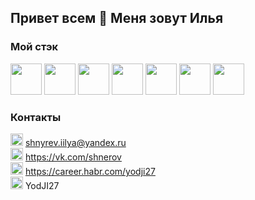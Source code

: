 ## Привет всем 👋 Меня зовут Илья

### Мой стэк
<img width="50" height="50" src="https://simpleicons.org/icons/visualstudiocode.svg"> <img width="50" height="50" src="https://simpleicons.org/icons/html5.svg"> <img width="50" height="50" src="https://simpleicons.org/icons/css3.svg"> <img width="50" height="50" src="https://simpleicons.org/icons/javascript.svg"> <img width="50" height="50" src="https://simpleicons.org/icons/react.svg"> <img width="50" height="50" src="https://simpleicons.org/icons/node-dot-js.svg"> <img width="50" height="50" src="https://simpleicons.org/icons/git.svg">


### Контакты
<img src="https://www.pngrepo.com/png/285/170/email.png" width="20" height="20">  shnyrev.iilya@yandex.ru   
<img src="https://simpleicons.org/icons/vk.svg" width="20" height="20">  https://vk.com/shnerov  
<img src="https://simpleicons.org/icons/habr.svg" width="20" height="20">  https://career.habr.com/yodji27  
<img src="https://simpleicons.org/icons/telegram.svg" width="20" height="20">  YodJI27  
